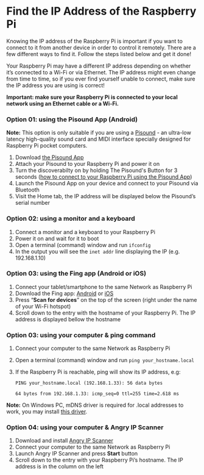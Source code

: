 # Find the IP Address of the Raspberry Pi

Knowing the IP address of the Raspberry Pi is important if you want to connect to it from another device in order to control it remotely. There are a few different ways to find it. Follow the steps listed below and get it done!

Your Raspberry Pi may have a different IP address depending on whether it’s connected to a Wi-Fi or via Ethernet. The IP address might even change from time to time, so if you ever find yourself unable to connect, make sure the IP address you are using is correct!

**Important: make sure your Raspberry Pi is connected to your local network using an Ethernet cable or a Wi-Fi.**

### Option 01: using the Pisound App (Android)

**Note:** This option is only suitable if you are using a <a href="https://blokas.io/pisound/" target="_blank">Pisound</a> - an ultra-low latency high-quality sound card and MIDI interface specially designed for Raspberry Pi pocket computers. 

1. Download <a href="https://play.google.com/store/apps/details?id=com.blokas.pisoundctl" target="_blank">the Pisound App</a> 
2. Attach your Pisound to your Raspberry Pi and power it on 
3. Turn the discoverabilty on by holding The Pisound's Button for 3 seconds (<a href="https://blokas.io/pisound/docs/Pisound-App/#connecting-to-the-raspberry-pi" target="_blank">how to connect to your Raspberry Pi using the Pisound App</a>)
4. Launch the Pisound App on your device and connect to your Pisound via Bluetooth
5. Visit the Home tab, the IP address will be displayed below the Pisound’s serial number

### Option 02: using a monitor and a keyboard

1. Connect a monitor and a keyboard to your Raspberry Pi
2. Power it on and wait for it to boot
3. Open a terminal (command) window and run `ifconfig`
4. In the output you will see the `inet addr` line displaying the IP (e.g. 192.168.1.10)

### Option 03: using the Fing app (Android or iOS)

1. Connect your tablet/smartphone to the same Network as Raspberry Pi
2. Download the Fing app: <a href="https://play.google.com/store/apps/details?id=com.overlook.android.fing" target="_blank">Android</a> or <a href="https://itunes.apple.com/gb/app/fing-network-scanner/id430921107?mt=8" target="_blank">iOS</a>
3. Press “**Scan for devices**” on the top of the screen (right under the name of your Wi-Fi hotspot)
4. Scroll down to the entry with the hostname of your Raspberry Pi. The IP address is displayed bellow the hostname

### Option 03: using your computer & ping command

1. Connect your computer to the same Network as Raspberry Pi
2. Open a terminal (command) window and run  `ping your_hostname.local`
3. If the Raspberry Pi is reachable, ping will show its IP address, e.g:

    `PING your_hostname.local (192.168.1.33): 56 data bytes`

    `64 bytes from 192.168.1.33: icmp_seq=0 ttl=255 time=2.618 ms`

**Note:** On Windows PC, mDNS driver is required for .local addresses to work, you may install <a href="https://support.apple.com/kb/DL999?locale=en_US" target="_blank">this driver</a>.

### Option 04: using your computer & Angry IP Scanner

1. Download and install <a href="http://angryip.org/" target="_blank">Angry IP Scanner</a> 
2. Connect your computer to the same Network as Raspberry Pi
3. Launch Angry IP Scanner and press **Start** button
4. Scroll down to the entry with your Raspberry Pi’s hostname. The IP address is in the column on the left


